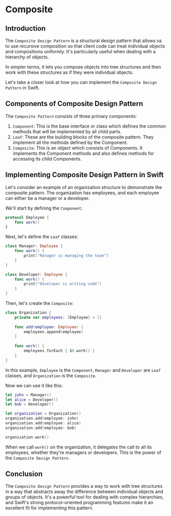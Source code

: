 # Composite 

## Introduction
The `Composite Design Pattern` is a structural design pattern that allows us to use recursive composition so that client code can treat individual objects and compositions uniformly. It's particularly useful when dealing with a hierarchy of objects.

In simpler terms, it lets you compose objects into tree structures and then work with these structures as if they were individual objects.

Let's take a closer look at how you can implement the `Composite Design Pattern` in Swift.

## Components of Composite Design Pattern

The `Composite Pattern` consists of three primary components:

1. `Component`: This is the base interface or class which defines the common methods that will be implemented by all child parts.
2. `Leaf`: These are the building blocks of the composite pattern. They implement all the methods defined by the Component.
3. `Composite`: This is an object which consists of Components. It implements the Component methods and also defines methods for accessing its child Components.

## Implementing Composite Design Pattern in Swift

Let's consider an example of an organization structure to demonstrate the composite pattern. The organization has employees, and each employee can either be a manager or a developer.

We'll start by defining the `Component`:
```swift
protocol Employee {
    func work()
}
```
Next, let's define the `Leaf` classes:
```swift
class Manager: Employee {
    func work() {
        print("Manager is managing the team")
    }
}

class Developer: Employee {
    func work() {
        print("Developer is writing code")
    }
}
```
Then, let's create the `Composite`:
```swift
class Organization {
    private var employees: [Employee] = []
    
    func add(employee: Employee) {
        employees.append(employee)
    }
    
    func work() {
        employees.forEach { $0.work() }
    }
}
```
In this example, `Employee` is the `Component`, `Manager` and `Developer` are `Leaf` classes, and `Organization` is the `Composite`.

Now we can use it like this:
```swift
let john = Manager()
let alice = Developer()
let bob = Developer()

let organization = Organization()
organization.add(employee: john)
organization.add(employee: alice)
organization.add(employee: bob)

organization.work()
```
When we call `work()` on the organization, it delegates the call to all its employees, whether they're managers or developers. This is the power of the `Composite Design Pattern`.
## Conclusion

The `Composite Design Pattern` provides a way to work with tree structures in a way that abstracts away the difference between individual objects and groups of objects. It's a powerful tool for dealing with complex hierarchies, and Swift's strong protocol-oriented programming features make it an excellent fit for implementing this pattern.
